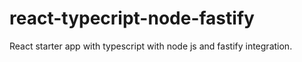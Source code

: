 # react-typecript-node-fastify
React starter app with typescript with node js and fastify integration.

